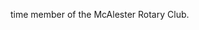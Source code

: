 ﻿---
fname: 'Jim'
lname: 'Bland'
id: 421
published: False
layout: judge-bio
---
time member of the McAlester Rotary
Club.
